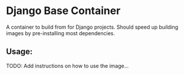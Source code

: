# Django Base Container

A container to build from for Django projects. Should speed up building images by pre-installing most dependencies.

## Usage:
TODO: Add instructions on how to use the image...